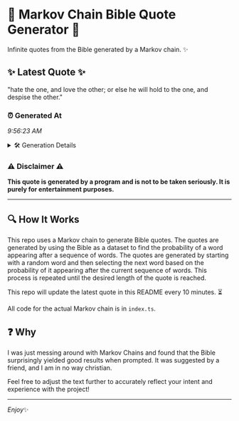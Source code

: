 # 📖 Markov Chain Bible Quote Generator 📖

Infinite quotes from the Bible generated by a Markov chain. ✨

## ✨ Latest Quote ✨
"hate the one, and love the other; or else he will hold to the one, and despise the other."

### ⏰ Generated At
*9:56:23 AM*

<details>
    <summary>🛠️ Generation Details</summary>
    <p>
        <strong>🌱 Seed:</strong> hate<br>
        <strong>🔄 Iterations:</strong> 18<br>
        <strong>📜 Context History:</strong><br>[ hate ]: the<br>[ hate, the ]: one,<br>[ hate, the, one, ]: and<br>[ hate, the, one,, and ]: love<br>[ hate, the, one,, and, love ]: the<br>[ hate, the, one,, and, love, the ]: other;<br>[ the, one,, and, love, the, other; ]: or<br>[ one,, and, love, the, other;, or ]: else<br>[ and, love, the, other;, or, else ]: he<br>[ love, the, other;, or, else, he ]: will<br>[ the, other;, or, else, he, will ]: hold<br>[ other;, or, else, he, will, hold ]: to<br>[ or, else, he, will, hold, to ]: the<br>[ else, he, will, hold, to, the ]: one,<br>[ he, will, hold, to, the, one, ]: and<br>[ will, hold, to, the, one,, and ]: despise<br>[ hold, to, the, one,, and, despise ]: the<br>[ to, the, one,, and, despise, the ]: other.<br>
    </p>
</details>

### ⚠️ Disclaimer ⚠️
**This quote is generated by a program and is not to be taken seriously. It is purely for entertainment purposes.**

---

## 🔍 How It Works

This repo uses a Markov chain to generate Bible quotes. The quotes are generated by using the Bible as a dataset to find the probability of a word appearing after a sequence of words. The quotes are generated by starting with a random word and then selecting the next word based on the probability of it appearing after the current sequence of words. This process is repeated until the desired length of the quote is reached.

This repo will update the latest quote in this README every 10 minutes. ⏳

All code for the actual Markov chain is in `index.ts`.

## ❓ Why

I was just messing around with Markov Chains and found that the Bible surprisingly yielded good results when prompted. 
It was suggested by a friend, and I am in no way christian.

Feel free to adjust the text further to accurately reflect your intent and experience with the project!

---

*Enjoy*✨
